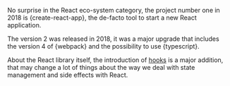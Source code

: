 No surprise in the React eco-system category, the project number one in 2018 is {create-react-app}, the de-facto tool to start a new React application.

The version 2 was released in 2018, it was a major upgrade that includes the version 4 of {webpack} and the possibility to use {typescript}.

About the React library itself, the introduction of [hooks](https://reactjs.org/docs/hooks-intro.html) is a major addition, that may change a lot of things about the way we deal with state management and side effects with React.